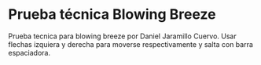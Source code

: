 # Prueba técnica Blowing Breeze
 Prueba tecnica para blowing breeze por Daniel Jaramillo Cuervo. 
 Usar flechas izquiera y derecha para moverse respectivamente y salta con barra espaciadora.
